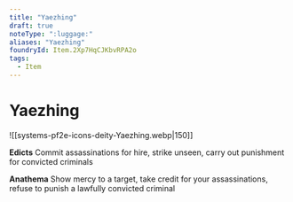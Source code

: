 ```yaml
---
title: "Yaezhing"
draft: true
noteType: ":luggage:"
aliases: "Yaezhing"
foundryId: Item.2Xp7HqCJKbvRPA2o
tags:
  - Item
---
```


# Yaezhing
![[systems-pf2e-icons-deity-Yaezhing.webp|150]]

**Edicts** Commit assassinations for hire, strike unseen, carry out punishment for convicted criminals

**Anathema** Show mercy to a target, take credit for your assassinations, refuse to punish a lawfully convicted criminal
